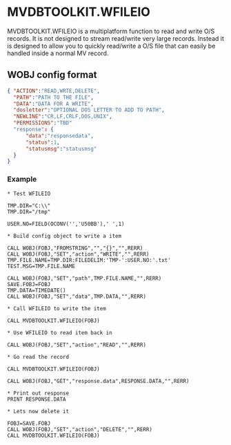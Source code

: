 # MVDBTOOLKIT.WFILEIO

MVDBTOOLKIT.WFILEIO is a multiplatform function to read and write O/S records.  It is not designed to stream read/write very large records.  Instead it is designed to allow you to quickly read/write a O/S file that can easily be handled inside a normal MV record.

## WOBJ config format

```JSON
{ "ACTION":"READ,WRTE,DELETE",
  "PATH":"PATH TO THE FILE",
  "DATA":"DATA FOR A WRITE",
  "dosletter":"OPTIONAL DOS LETTER TO ADD TO PATH",
  "NEWLINE":"CR,LF,CRLF,DOS,UNIX",
  "PERMISSIONS":"TBD"
  "response": {
      "data":"responsedata",
      "status":1,
      "statusmsg":"statusmsg"
  }
}
```

### Example

```BASIC
* Test WFILEIO

TMP.DIR="C:\\"
TMP.DIR="/tmp"

USER.NO=FIELD(OCONV('','U50BB'),' ',1)

* Build config object to write a item

CALL WOBJ(FOBJ,"FROMSTRING","","{}","",RERR)
CALL WOBJ(FOBJ,"SET","action","WRITE","",RERR)
TMP.FILE.NAME=TMP.DIR:FILEDELIM:'TMP-':USER.NO:'.txt'
TEST.MSG=TMP.FILE.NAME

CALL WOBJ(FOBJ,"SET","path",TMP.FILE.NAME,"",RERR)
SAVE.FOBJ=FOBJ
TMP.DATA=TIMEDATE()
CALL WOBJ(FOBJ,"SET","data",TMP.DATA,"",RERR)

* Call WFILEIO to write the item

CALL MVDBTOOLKIT.WFILEIO(FOBJ)

* Use WFILEIO to read item back in

CALL WOBJ(FOBJ,"SET","action","READ","",RERR)

* Go read the record

CALL MVDBTOOLKIT.WFILEIO(FOBJ)

CALL WOBJ(FOBJ,"GET","response.data",RESPONSE.DATA,"",RERR)

* Print out response
PRINT RESPONSE.DATA

* Lets now delete it

FOBJ=SAVE.FOBJ
CALL WOBJ(FOBJ,"SET","action","DELETE","",RERR)
CALL MVDBTOOLKIT.WFILEIO(FOBJ)
```

</PageFooter>
